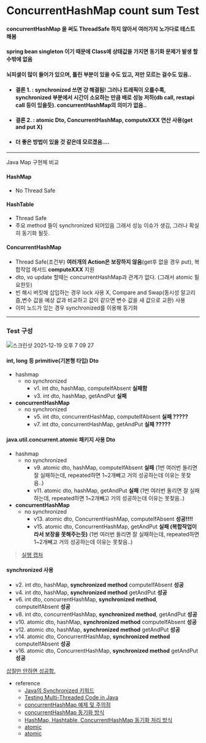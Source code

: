 # ConcurrentHashMap count sum Test
#### concurrentHashMap 을 써도 ThreadSafe 하지 않아서 여러가지 노가다로 테스트 해봄
#### spring bean singleton 이기 때문에 Class에 상태값을 가지면 동기화 문제가 발생 할 수밖에 없음
#### 뇌피셜이 많이 들어가 있으며, 틀린 부분이 있을 수도 있고, 저만 모르는 걸수도 있음..
* #### 결론 1. : synchronized 쓰면 걍 해결됨! 그러나 트래픽이 오를수록, synchronized 부분에서 **시간이 소요하는 만큼** 배로 성능 저하(db call, restapi call 등이 있을듯). concurrentHashMap의 의미가 없음..
* #### 결론 2. : atomic Dto, ConcurrentHashMap, computeXXX 연산 사용(get and put X)
* #### 더 좋은 방법이 있을 것 같은데 모르겠음....
---
Java Map 구현체 비교
#### HashMap
* No Thread Safe
#### HashTable
* Thread Safe
* 주요 method 들이 synchronized 되어있음 그래서 성능 이슈가 생김, 그러나 확실히 동기화 될듯. 
#### ConcurrentHashMap
* Thread Safe(조건부) **여러개의 Action은 보장하지 않음**(get후 없을 경우 put), 복합작업 메서드 **computeXXX** 지원
* dto, vo update 할때는 concurrentHashMap과 관계가 없다. (그래서 atomic 필요한듯)
* 빈 해시 버킷에 삽입하는 경우 lock 사용 X, Compare and Swap(동시성 알고리즘,변수 값을 예상 값과 비교하고 값이 같으면 변수 값을 새 값으로 교환) 사용
* 이미 노드가 있는 경우 synchronized를 이용해 동기화
---
### Test 구성
![스크린샷 2021-12-19 오후 7 09 27](https://user-images.githubusercontent.com/9349626/146671234-d1ac4d73-895e-4acb-bb52-5ce1e123bcbb.png)
#### int, long 등 primitive(기본형 타입) Dto
* hashmap
  * no synchronized
     * v1. int dto, hashMap, computeIfAbsent **실패함**
     * v3. int dto, hashMap, getAndPut **실패**
* **concurrentHashMap**
  * no synchronized
    * v5. int dto, concurrentHashMap, computeIfAbsent **실패 ?????**
    * v7. int dto, concurrentHashMap, getAndPut **실패 ?????**
      
#### java.util.concurrent.atomic 패키지 사용 Dto
* hashmap
  * no synchronized
    * v9. atomic dto, hashMap, computeIfAbsent **실패** (1번 여러번 돌리면 잘 실패하는데, repeated하면 1~2개빼고 거의 성공하는데 이유는 못찾음..)
    * v11. atomic dto, hashMap, getAndPut **실패** (1번 여러번 돌리면 잘 실패하는데, repeated하면 1~2개빼고 거의 성공하는데 이유는 못찾음..)
* **concurrentHashMap**
  * no synchronized
    * v13. atomic dto, ConcurrentHashMap, computeIfAbsent **성공!!!!**
    * v15. atomic dto, ConcurrentHashMap, getAndPut **실패 (복합작업이라서 보장을 못해주는듯)** (1번 여러번 돌리면 잘 실패하는데, repeated하면 1~2개빼고 거의 성공하는데 이유는 못찾음..)
> [실행 캡처](https://ingduk2.notion.site/java-concurrentHashMap-5078ac2bbeb24c8889b5967e27fe27a5)


#### synchronized 사용
* v2. int dto, hashMap, **synchronized method** computeIfAbsent **성공**
* v4. int dto, hashMap, **synchronized method** getAndPut **성공**
* v6. int dto, concurrentHashMap, **synchronized method**, computeIfAbsent **성공**
* v8. int dto, concurrentHashMap, **synchronized method**, getAndPut **성공**
* v10. atomic dto, hashMap, **synchronized method** computeIfAbsent **성공**
* v12. atomic dto, hashMap, **synchronized method** getAndPut **성공**
* v14. atomic dto, ConcurrentHashMap, **synchronized method** computeIfAbsent **성공**
* v16. atomic dto, ConcurrentHashMap, **synchronized method** getAndPut **성공**

[삽질만 안하면 성공함.](https://github.com/ingduk2/java-concurrenthashmap-test/blob/master/vain.md)

* reference
  * [Java의 Synchronized 키워드](https://sup2is.github.io/2020/11/02/java-synchroinzed-keyword.html)
  * [Testing Multi-Threaded Code in Java](https://www.baeldung.com/java-testing-multithreaded)
  * [concurrentHashMap 예제 및 주의점](http://blog.breakingthat.com/2019/04/04/java-collection-map-concurrenthashmap/)
  * [concurrentHashMap 동기화 방식](https://pplenty.tistory.com/17)
  * [HashMap, Hashtable, ConcurrentHashMap 동기화 처리 방식](https://tomining.tistory.com/169)
  * [atomic](https://acet.pe.kr/809)
  * [atomic](https://bestugi.tistory.com/41)
